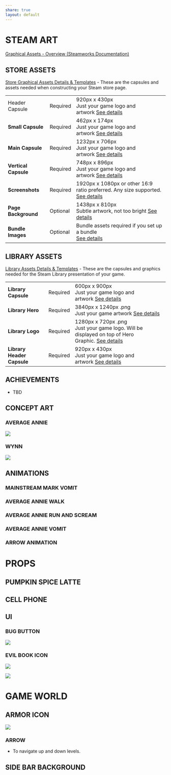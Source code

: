 ```yaml
---
share: true
layout: default
---
```

  
# STEAM ART  
  
[Graphical Assets - Overview (Steamworks Documentation)](https://partner.steamgames.com/doc/store/assets)  
  
## STORE ASSETS  
  
[Store Graphical Assets Details & Templates](https://partner.steamgames.com/doc/store/assets/standard) - These are the capsules and assets needed when constructing your Steam store page.  
  
|                      |          |                                                                                                                                                             |  
| -------------------- | -------- | ----------------------------------------------------------------------------------------------------------------------------------------------------------- |  
| Header Capsule       | Required | 920px x 430px  <br>Just your game logo and artwork [See details](https://partner.steamgames.com/doc/store/assets/standard#header_capsule)                   |  
| **Small Capsule**    | Required | 462px x 174px  <br>Just your game logo and artwork [See details](https://partner.steamgames.com/doc/store/assets/standard#small_capsule)                    |  
| **Main Capsule**     | Required | 1232px x 706px  <br>Just your game logo and artwork [See details](https://partner.steamgames.com/doc/store/assets/standard#main_capsule)                    |  
| **Vertical Capsule** | Required | 748px x 896px  <br>Just your game logo and artwork [See details](https://partner.steamgames.com/doc/store/assets/standard#hero_capsule)                     |  
| **Screenshots**      | Required | 1920px x 1080px or other 16:9 ratio preferred. Any size supported.  <br>[See details](https://partner.steamgames.com/doc/store/assets/standard#screenshots) |  
| **Page Background**  | Optional | 1438px x 810px  <br>Subtle artwork, not too bright [See details](https://partner.steamgames.com/doc/store/assets/standard#page_background)                  |  
| **Bundle Images**    | Optional | Bundle assets required if you set up a bundle  <br>[See details](https://partner.steamgames.com/doc/store/assets/standard#bundles)                          |  
  
## LIBRARY ASSETS  
  
[Library Assets Details & Templates](https://partner.steamgames.com/doc/store/assets/libraryassets) - These are the capsules and graphics needed for the Steam Library presentation of your game.  
  
|   |   |   |  
|---|---|---|  
|**Library Capsule**|Required|600px x 900px  <br>Just your game logo and artwork [See details](https://partner.steamgames.com/doc/store/assets/libraryassets#capsule)|  
|**Library Hero**|Required|3840px x 1240px .png  <br>Just your game artwork [See details](https://partner.steamgames.com/doc/store/assets/libraryassets#hero)|  
|**Library Logo**|Required|1280px x 720px .png  <br>Just your game logo. Will be displayed on top of Hero Graphic. [See details](https://partner.steamgames.com/doc/store/assets/libraryassets#logo)|  
|**Library Header Capsule**|Required|920px x 430px  <br>Just your game logo and artwork [See details](https://partner.steamgames.com/doc/store/assets/libraryassets#header_capsule)|  
  
## ACHIEVEMENTS  
  
* TBD  
  
## CONCEPT ART  
  
### AVERAGE ANNIE  
  
![](Attachments/PROJECT_2_EN-20240926204909009.WEBP)  
  
### WYNN  
  
![](Attachments/project_2_en-20240926205027486.webp)  
  
## ANIMATIONS  
  
### MAINSTREAM MARK VOMIT  
  
### AVERAGE ANNIE WALK  
  
### AVERAGE ANNIE RUN AND SCREAM  
  
### AVERAGE ANNIE VOMIT  
  
### ARROW ANIMATION  
  
# PROPS  
  
## PUMPKIN SPICE LATTE  
  
## CELL PHONE  
  
## UI  
  
### BUG BUTTON  
  
![](Attachments/project_2_en-20240926204845992.webp)  
  
### EVIL BOOK ICON  
  
![](Attachments/project_2_en-20240926205048223.webp)  
  
![](Attachments/project_2_en-20240926204804633.webp)  
  
# GAME WORLD  
  
## ARMOR ICON  
  
![](Attachments/project_2_en-20240925213907824.webp)  
  
### ARROW  
  
* To navigate up and down levels.  
  
## SIDE BAR BACKGROUND  
